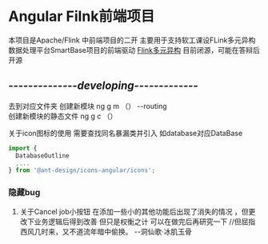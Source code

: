 # Angular Filnk前端项目

本项目是Apache/Flink 中前端项目的二开
主要用于支持软工课设FLink多元异构数据处理平台SmartBase项目的前端驱动
[Flink多元异构](https://gitee.com/StarGrys/smart-base) 
目前闭源，可能在答辩后开源



*--------------developing-------------*
----

去到对应文件夹
创建新模块  ng g m （） --routing  
创建新模块的静态文件 ng g c （）

关于icon图标的使用 需要查找同名暴漏类并引入 
如database对应DataBase
```typescript
import {
  DatabaseOutline
  ,...
} from '@ant-design/icons-angular/icons';
```

### 隐藏bug 
1. 关于Cancel job小按钮 在添加一些小的其他功能后出现了消失的情况 ，但更改下业务逻辑后得到改善 但只是权衡之计 可以在做完后再研究一下
//但屈指西风几时来，又不道流年暗中偷换。 --洞仙歌·冰肌玉骨